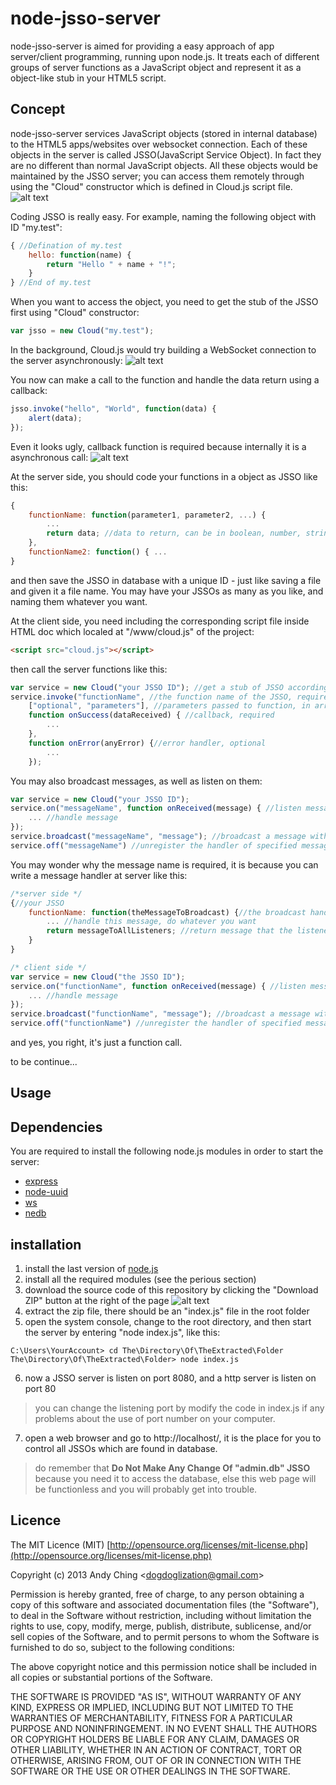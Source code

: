 # node-jsso-server

node-jsso-server is aimed for providing a easy approach of app server/client programming, running upon node.js. 
It treats each of different groups of server functions as a JavaScript object and represent it as a object-like stub in your HTML5 script.

## Concept
node-jsso-server services JavaScript objects (stored in internal database) to the HTML5 apps/websites over websocket connection. 
Each of these objects in the server is called JSSO(JavaScript Service Object). In fact they are no different than normal JavaScript objects.
All these objects would be maintained by the JSSO server; you can access them remotely through using the "Cloud" constructor which is defined in Cloud.js script file.
![alt text](https://raw.github.com/dogdoglization/node-jsso-server/master/readme_resource/architecture_on_web.png "Web view of JSSO server")


Coding JSSO is really easy. For example, naming the following object with ID "my.test":
```JavaScript
{ //Defination of my.test
	hello: function(name) {
		return "Hello " + name + "!";
	}
} //End of my.test
```

When you want to access the object, you need to get the stub of the JSSO first using "Cloud" constructor:
```JavaScript
var jsso = new Cloud("my.test");
```
In the background, Cloud.js would try building a WebSocket connection to the server asynchronously:
![alt text](https://raw.github.com/dogdoglization/node-jsso-server/master/readme_resource/how_to_get_jsso.png "How to get a JSSO stub")


You now can make a call to the function and handle the data return using a callback:
```JavaScript
jsso.invoke("hello", "World", function(data) {
	alert(data);
});
```
Even it looks ugly, callback function is required because internally it is a asynchronous call:
![alt text](https://raw.github.com/dogdoglization/node-jsso-server/master/readme_resource/how_to_use_jsso.png "How to use a JSSO stub")


At the server side, you should code your functions in a object as JSSO like this:
```JavaScript
{
	functionName: function(parameter1, parameter2, ...) {
		...
		return data; //data to return, can be in boolean, number, string, array or object format
	},
	functionName2: function() { ...
}
```
and then save the JSSO in database with a unique ID - just like saving a file and given it a file name.
You may have your JSSOs as many as you like, and naming them whatever you want.

At the client side, you need including the corresponding script file inside HTML doc which localed at "/www/cloud.js" of the project: 
```HTML
<script src="cloud.js"></script>
```
then call the server functions like this:
```JavaScript
var service = new Cloud("your JSSO ID"); //get a stub of JSSO according to given ID
service.invoke("functionName", //the function name of the JSSO, required
	["optional", "parameters"], //parameters passed to function, in array form, optional
	function onSuccess(dataReceived) { //callback, required
		...
	}, 
	function onError(anyError) {//error handler, optional
		...
	});
```
You may also broadcast messages, as well as listen on them:
```JavaScript
var service = new Cloud("your JSSO ID");
service.on("messageName", function onReceived(message) { //listen messages of specified message name from JSSO
	... //handle message
});
service.broadcast("messageName", "message"); //broadcast a message with given message name
service.off("messageName") //unregister the handler of specified message name
```
You may wonder why the message name is required, it is because you can write a message handler at server like this:
```JavaScript
/*server side */
{//your JSSO
	functionName: function(theMessageToBroadcast) {//the broadcast handler, same as other functions
		... //handle this message, do whatever you want
		return messageToAllListeners; //return message that the listeners will received
	}
}

/* client side */
var service = new Cloud("the JSSO ID");
service.on("functionName", function onReceived(message) { //listen messages of specified message name from JSSO
	... //handle message
});
service.broadcast("functionName", "message"); //broadcast a message with given message name
service.off("functionName") //unregister the handler of specified message name
```
and yes, you right, it's just a function call.


to be continue...

## Usage


## Dependencies
You are required to install the following node.js modules in order to start the server:
+ [express](https://github.com/visionmedia/express)
+ [node-uuid](https://github.com/broofa/node-uuid)
+ [ws](https://github.com/einaros/ws)
+ [nedb](https://github.com/louischatriot/nedb/)

## installation
1. install the last version of [node.js](http://nodejs.org/)
2. install all the required modules (see the perious section)
3. download the source code of this repository by clicking the "Download ZIP" button at the right of the page
![alt text](https://raw.github.com/dogdoglization/node-jsso-server/master/readme_resource/how_to_download.png "How to download GitHub repository")
4. extract the zip file, there should be an "index.js" file in the root folder
5. open the system console, change to the root directory, and then start the server by entering "node index.js", like this:

```Shell
C:\Users\YourAccount> cd The\Directory\Of\TheExtracted\Folder
The\Directory\Of\TheExtracted\Folder> node index.js
```

6. now a JSSO server is listen on port 8080, and a http server is listen on port 80

> you can change the listening port by modify the code in index.js if any problems about the use of port number on your computer.

7. open a web browser and go to http://localhost/, it is the place for you to control all JSSOs which are found in database.

> do remember that **Do Not Make Any Change Of "admin.db" JSSO** because you need it to access the database, else this web page will be functionless and you will probably get into trouble.

## Licence
The MIT Licence (MIT) [http://opensource.org/licenses/mit-license.php](http://opensource.org/licenses/mit-license.php)

Copyright (c) 2013 Andy Ching &lt;dogdoglization@gmail.com&gt;

Permission is hereby granted, free of charge, to any person obtaining a copy
of this software and associated documentation files (the "Software"), to deal
in the Software without restriction, including without limitation the rights
to use, copy, modify, merge, publish, distribute, sublicense, and/or sell
copies of the Software, and to permit persons to whom the Software is
furnished to do so, subject to the following conditions:

The above copyright notice and this permission notice shall be included in
all copies or substantial portions of the Software.

THE SOFTWARE IS PROVIDED "AS IS", WITHOUT WARRANTY OF ANY KIND, EXPRESS OR
IMPLIED, INCLUDING BUT NOT LIMITED TO THE WARRANTIES OF MERCHANTABILITY,
FITNESS FOR A PARTICULAR PURPOSE AND NONINFRINGEMENT. IN NO EVENT SHALL THE
AUTHORS OR COPYRIGHT HOLDERS BE LIABLE FOR ANY CLAIM, DAMAGES OR OTHER
LIABILITY, WHETHER IN AN ACTION OF CONTRACT, TORT OR OTHERWISE, ARISING FROM,
OUT OF OR IN CONNECTION WITH THE SOFTWARE OR THE USE OR OTHER DEALINGS IN
THE SOFTWARE.